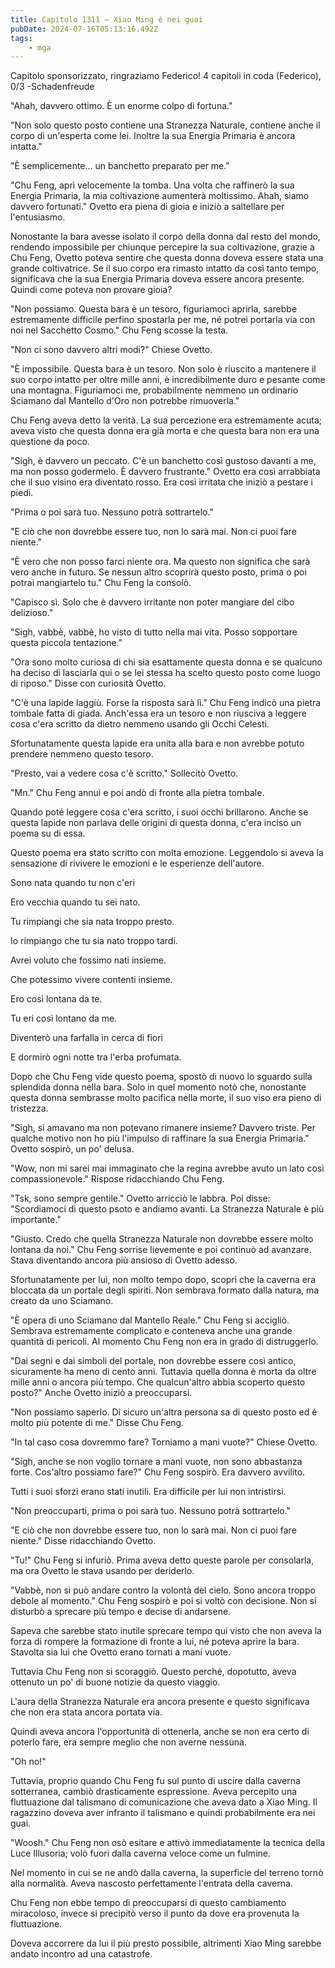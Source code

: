 ```yaml
---
title: Capitolo 1311 – Xiao Ming è nei guai
pubDate: 2024-07-16T05:13:16.492Z
tags:
    - mga
---
```



Capitolo sponsorizzato, ringraziamo Federico!
4 capitoli in coda (Federico), 0/3
-Schadenfreude


"Ahah, davvero ottimo. È un enorme colpo di fortuna."


"Non solo questo posto contiene una Stranezza Naturale, contiene anche il corpo di un'esperta come lei. Inoltre la sua Energia Primaria è ancora intatta."


"È semplicemente... un banchetto preparato per me."


"Chu Feng, aprì velocemente la tomba. Una volta che raffinerò la sua Energia Primaria, la mia coltivazione aumenterà moltissimo. Ahah, siamo davvero fortunati." Ovetto era piena di gioia e iniziò a saltellare per l'entusiasmo.


Nonostante la bara avesse isolato il corpo della donna dal resto del mondo, rendendo impossibile per chiunque percepire la sua coltivazione, grazie a Chu Feng, Ovetto poteva sentire che questa donna doveva essere stata una grande coltivatrice. Se il suo corpo era rimasto intatto da così tanto tempo, significava che la sua Energia Primaria doveva essere ancora presente. Quindi come poteva non provare gioia?


"Non possiamo. Questa bara è un tesoro, figuriamoci aprirla, sarebbe estremamente difficile perfino spostarla per me, né potrei portarla via con noi nel Sacchetto Cosmo." Chu Feng scosse la testa.


"Non ci sono davvero altri modi?" Chiese Ovetto.


"È impossibile. Questa bara è un tesoro. Non solo è riuscito a mantenere il suo corpo intatto per oltre mille anni, è incredibilmente duro e pesante come una montagna. Figuriamoci me, probabilmente nemmeno un ordinario Sciamano dal Mantello d'Oro non potrebbe rimuoverla."


Chu Feng aveva detto la verità. La sua percezione era estremamente acuta; aveva visto che questa donna era già morta e che questa bara non era una questione da poco.


"Sigh, è davvero un peccato. C'è un banchetto così gustoso davanti a me, ma non posso godermelo. È davvero frustrante." Ovetto era così arrabbiata che il suo visino era diventato rosso. Era così irritata che iniziò a pestare i piedi.


"Prima o poi sarà tuo. Nessuno potrà sottrartelo."


"E ciò che non dovrebbe essere tuo, non lo sarà mai. Non ci puoi fare niente."


"È vero che non posso farci niente ora. Ma questo non significa che sarà vero anche in futuro. Se nessun altro scoprirà questo posto, prima o poi potrai mangiartelo tu." Chu Feng la consolò.


"Capisco sì. Solo che è davvero irritante non poter mangiare del cibo delizioso."


"Sigh, vabbè, vabbè, ho visto di tutto nella mai vita. Posso sopportare questa piccola tentazione."


"Ora sono molto curiosa di chi sia esattamente questa donna e se qualcuno ha deciso di lasciarla qui o se lei stessa ha scelto questo posto come luogo di riposo." Disse con curiosità Ovetto.


"C'è una lapide laggiù. Forse la risposta sarà lì." Chu Feng indicò una pietra tombale fatta di giada. Anch'essa era un tesoro e non riusciva a leggere cosa c'era scritto da dietro nemmeno usando gli Occhi Celesti.


Sfortunatamente questa lapide era unita alla bara e non avrebbe potuto prendere nemmeno questo tesoro.


"Presto, vai a vedere cosa c'è scritto." Sollecitò Ovetto.


"Mn." Chu Feng annuì e poi andò di fronte alla pietra tombale.


Quando poté leggere cosa c'era scritto, i suoi occhi brillarono. Anche se questa lapide non parlava delle origini di questa donna, c'era inciso un poema su di essa.


Questo poema era stato scritto con molta emozione. Leggendolo si aveva la sensazione di rivivere le emozioni e le esperienze dell'autore.


Sono nata quando tu non c'eri


Ero vecchia quando tu sei nato.


Tu rimpiangi che sia nata troppo presto.


Io rimpiango che tu sia nato troppo tardi.


Avrei voluto che fossimo nati insieme.


Che potessimo vivere contenti insieme.


Ero così lontana da te.


Tu eri così lontano da me.


Diventerò una farfalla in cerca di fiori


E dormirò ogni notte tra l'erba profumata.


Dopo che Chu Feng vide questo poema, spostò di nuovo lo sguardo sulla splendida donna nella bara. Solo in quel momento notò che, nonostante questa donna sembrasse molto pacifica nella morte, il suo viso era pieno di tristezza.


"Sigh, si amavano ma non potevano rimanere insieme? Davvero triste. Per qualche motivo non ho più l'impulso di raffinare la sua Energia Primaria." Ovetto sospirò, un po' delusa.


"Wow, non mi sarei mai immaginato che la regina avrebbe avuto un lato così compassionevole." Rispose ridacchiando Chu Feng.


"Tsk, sono sempre gentile." Ovetto arricciò le labbra. Poi disse: "Scordiamoci di questo psoto e andiamo avanti. La Stranezza Naturale è più importante."


"Giusto. Credo che quella Stranezza Naturale non dovrebbe essere molto lontana da noi." Chu Feng sorrise lievemente e poi continuò ad avanzare. Stava diventando ancora più ansioso di Ovetto adesso.


Sfortunatamente per lui, non molto tempo dopo, scoprì che la caverna era bloccata da un portale degli spiriti. Non sembrava formato dalla natura, ma creato da uno Sciamano.


"È opera di uno Sciamano dal Mantello Reale." Chu Feng si accigliò. Sembrava estremamente complicato e conteneva anche una grande quantità di pericoli. Al momento Chu Feng non era in grado di distruggerlo.


"Dai segni e dai simboli del portale, non dovrebbe essere così antico, sicuramente ha meno di cento anni. Tuttavia quella donna è morta da oltre mille anni o ancora più tempo. Che qualcun'altro abbia scoperto questo posto?" Anche Ovetto iniziò a preoccuparsi.


"Non possiamo saperlo. Di sicuro un'altra persona sa di questo posto ed è molto più potente di me." Disse Chu Feng.


"In tal caso cosa dovremmo fare? Torniamo a mani vuote?" Chiese Ovetto.


"Sigh, anche se non voglio tornare a mani vuote, non sono abbastanza forte. Cos'altro possiamo fare?" Chu Feng sospirò. Era davvero avvilito.


Tutti i suoi sforzi erano stati inutili. Era difficile per lui non intristirsi.


"Non preoccuparti, prima o poi sarà tuo. Nessuno potrà sottrartelo."


"E ciò che non dovrebbe essere tuo, non lo sarà mai. Non ci puoi fare niente." Disse ridacchiando Ovetto.


"Tu!" Chu Feng si infuriò. Prima aveva detto queste parole per consolarla, ma ora Ovetto le stava usando per deriderlo.


"Vabbè, non si può andare contro la volontà del cielo. Sono ancora troppo debole al momento." Chu Feng sospirò e poi si voltò con decisione. Non si disturbò a sprecare più tempo e decise di andarsene.


Sapeva che sarebbe stato inutile sprecare tempo qui visto che non aveva la forza di rompere la formazione di fronte a lui, né poteva aprire la bara. Stavolta sia lui che Ovetto erano tornati a mani vuote.


Tuttavia Chu Feng non si scoraggiò. Questo perché, dopotutto, aveva ottenuto un po' di buone notizie da questo viaggio.


L'aura della Stranezza Naturale era ancora presente e questo significava che non era stata ancora portata via.


Quindi aveva ancora l'opportunità di ottenerla, anche se non era certo di poterlo fare, era sempre meglio che non averne nessuna.


"Oh no!"


Tuttavia, proprio quando Chu Feng fu sul punto di uscire dalla caverna sotterranea, cambiò drasticamente espressione. Aveva percepito una fluttuazione dal talismano di comunicazione che aveva dato a Xiao Ming. Il ragazzino doveva aver infranto il talismano e quindi probabilmente era nei guai.


"Woosh." Chu Feng non osò esitare e attivò immediatamente la tecnica della Luce Illusoria; volò fuori dalla caverna veloce come un fulmine.


Nel momento in cui se ne andò dalla caverna, la superficie del terreno tornò alla normalità. Aveva nascosto perfettamente l'entrata della caverna.


Chu Feng non ebbe tempo di preoccuparsi di questo cambiamento miracoloso, invece si precipitò verso il punto da dove era provenuta la fluttuazione.


Doveva accorrere da lui il più presto possibile, altrimenti Xiao Ming sarebbe andato incontro ad una catastrofe.
                                


                                



